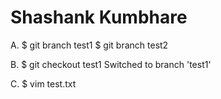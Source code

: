 # Shashank Kumbhare

A.
$ git branch test1
$ git branch test2


B.
$ git checkout test1
Switched to branch 'test1'

C.
$ vim test.txt

